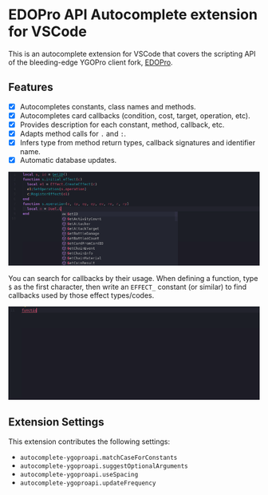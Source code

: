 # EDOPro API Autocomplete extension for VSCode

This is an autocomplete extension for VSCode that covers the scripting API of the bleeding-edge YGOPro client fork, [EDOPro](https://github.com/edo9300/edopro/).

## Features

- [x] Autocompletes constants, class names and methods.
- [x] Autocompletes card callbacks (condition, cost, target, operation, etc).
- [x] Provides description for each constant, method, callback, etc.
- [x] Adapts method calls for `.` and `:`.
- [x] Infers type from method return types, callback signatures and identifier name.
- [x] Automatic database updates.

![Autocompletion demo](assets/example1.gif)

You can search for callbacks by their usage. When defining a function, type `$` as the first character, then write an `EFFECT_` constant (or similar) to find callbacks used by those effect types/codes.

![Autocompletion by usage demo](assets/example3.gif)

## Extension Settings

This extension contributes the following settings:

- `autocomplete-ygoproapi.matchCaseForConstants`
- `autocomplete-ygoproapi.suggestOptionalArguments`
- `autocomplete-ygoproapi.useSpacing`
- `autocomplete-ygoproapi.updateFrequency`